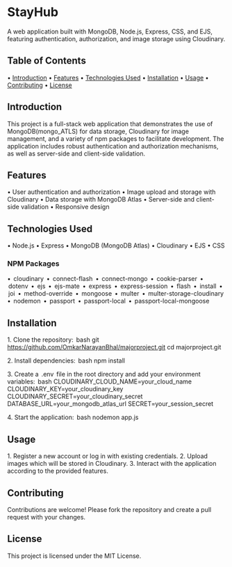 # StayHub

A web application built with MongoDB, Node.js, Express, CSS, and EJS, featuring authentication, authorization, and image storage using Cloudinary.

## Table of Contents

•⁠  ⁠[Introduction](#introduction)
•⁠  ⁠[Features](#features)
•⁠  ⁠[Technologies Used](#technologies-used)
•⁠  ⁠[Installation](#installation)
•⁠  ⁠[Usage](#usage)
•⁠  ⁠[Contributing](#contributing)
•⁠  ⁠[License](#license)

## Introduction

This project is a full-stack web application that demonstrates the use of MongoDB(mongo_ATLS) for data storage,
Cloudinary for image management, and a variety of npm packages to facilitate development.
The application includes robust authentication and authorization mechanisms, as well as server-side and client-side validation.

## Features

•⁠  ⁠User authentication and authorization
•⁠  ⁠Image upload and storage with Cloudinary
•⁠  ⁠Data storage with MongoDB Atlas
•⁠  ⁠Server-side and client-side validation
•⁠  ⁠Responsive design

## Technologies Used

•⁠  ⁠Node.js
•⁠  ⁠Express
•⁠  ⁠MongoDB (MongoDB Atlas)
•⁠  ⁠Cloudinary
•⁠  ⁠EJS
•⁠  ⁠CSS

### NPM Packages

•⁠  ⁠⁠ cloudinary ⁠
•⁠  ⁠⁠ connect-flash ⁠
•⁠  ⁠⁠ connect-mongo ⁠
•⁠  ⁠⁠ cookie-parser ⁠
•⁠  ⁠⁠ dotenv ⁠
•⁠  ⁠⁠ ejs ⁠
•⁠  ⁠⁠ ejs-mate ⁠
•⁠  ⁠⁠ express ⁠
•⁠  ⁠⁠ express-session ⁠
•⁠  ⁠⁠ flash ⁠
•⁠  ⁠⁠ install ⁠
•⁠  ⁠⁠ joi ⁠
•⁠  ⁠⁠ method-override ⁠
•⁠  ⁠⁠ mongoose ⁠
•⁠  ⁠⁠ multer ⁠
•⁠  ⁠⁠ multer-storage-cloudinary ⁠
•⁠  ⁠⁠ nodemon ⁠
•⁠  ⁠⁠ passport ⁠
•⁠  ⁠⁠ passport-local ⁠
•⁠  ⁠⁠ passport-local-mongoose ⁠

## Installation

1.⁠ ⁠Clone the repository:
   ⁠ bash
   git https://github.com/OmkarNarayanBhal/majorproject.git
   cd majorproject.git
    ⁠

2.⁠ ⁠Install dependencies:
   ⁠ bash
   npm install
    ⁠

3.⁠ ⁠Create a ⁠ .env ⁠ file in the root directory and add your environment variables:
   ⁠ bash
   CLOUDINARY_CLOUD_NAME=your_cloud_name
   CLOUDINARY_KEY=your_cloudinary_key
   CLOUDINARY_SECRET=your_cloudinary_secret
   DATABASE_URL=your_mongodb_atlas_url
   SECRET=your_session_secret
    ⁠

4.⁠ ⁠Start the application:
   ⁠ bash
   nodemon app.js
    ⁠

## Usage

1.⁠ ⁠Register a new account or log in with existing credentials.
2.⁠ ⁠Upload images which will be stored in Cloudinary.
3.⁠ ⁠Interact with the application according to the provided features.

## Contributing

Contributions are welcome! Please fork the repository and create a pull request with your changes.

## License

This project is licensed under the MIT License.
